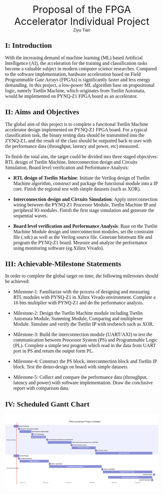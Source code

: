 <div align='center' ><font size ='6'>Proposal of the FPGA Accelerator Individual Project </font> </div>

<div align='center' ><font size ='2'>Ziyu Tian</font> </div>


## <font size=5 face=Times New Roman>I: Introduction</font>
<font size=3 face=Times New Roman>

With the increasing demand of machine learning (ML) based Artificial Intelligence (AI), the acceleration for the training and classification tasks become a valuable subject in modern computer science researches. Compared to the software implementation, hardware acceleration based on Field Programmable Gate Arrays (FPGAs) is significantly faster and less energy demanding. In this project, a low-power ML algorithm base on propositional logic, namely Tsetlin Machine, which originates from Tsetlin Automata, would be implemented on PYNQ-Z1 FPGA board as an accelerator. 

</font>


## <font size=5 face=Times New Roman>II: Aims and Objectives</font>
<font size=3 face=Times New Roman> 

The global aim of this project is to complete a functional Tsetlin Machine accelerator design implemented on PYNQ-Z1 FPGA board. For a typical classification task, the binary testing data should be transmitted into the ZYNQ-Z1, and the result of the class should be outputted back to user with the performance data (throughput, latency and power, etc) measured.

To finish the total aim, the target could be divided into three staged objectives: RTL design of Tsetlin Machine, Interconnection design and Circuits Simulation, Board level verification and Performance Analysis:

- **RTL design of Tsetlin Machine**: Initiate the Verilog design of Tsetlin Machine algorithm, construct and package the functional module into a IP core. Finish the regional test with simple datasets (such as XOR).


- **Interconnection design and Circuits Simulation**: Apply interconnection wiring between the PYNQ-Z1 Processor Module, Tsetlin Machine IP and peripheral IO modules. Finish the first stage simulation and generate the sequential waves.


- **Board level verification and Performance Analysis**: Base on the Tsetlin Machine Module design and interconnection modules, set the constraint file (.xdc) as well as the Verilog source file. Generate bitstream file and program the PYNQ-Z1 board. Measure and analyze the performance using monitoring software (eg.Xilinx Vivado).


</font>



## <font size=5 face=Times New Roman>III: Achievable-Milestone Statements </font>
<font size=3 face=Times New Roman> 

In order to complete the global target on time, the following milestones should be achieved:

- Milestone-1: Familiarize with the process of designing and measuring RTL modules with PYNQ-Z1 in Xilinx Vivado environment. Complete a 16 bits multiplier with PYNQ-Z1 and do the performance analysis.

- Milestone-2: Design the Tsetlin Machine module including Tsetlin Automata Module, Summing Module, Comparing and multiplexer Module. Simulate and verify the Tsetlin IP with testbench such as XOR.

- Milestone-3: Build the interconnection module (UART/AXI) to test the communication between Processor System (PS) and Programmable Logic (PL). Complete a simple test program which read in the data from UART port in PS and return the output form PL.

- Milestone-4: Construct the PS block, interconnection block and Tsetlin IP block. Test the demo-design on board with simple datasets.

- Milestone-5: Collect and compare the performance data (throughput, latency and power) with software implementation. Draw the conclusive report with comparison data.

</font>



## <font size=5 face=Times New Roman>IV: Scheduled Gantt Chart  </font>
<font size=3 face=Times New Roman> 



![](image/2023-10-23-11-22-18.png)












